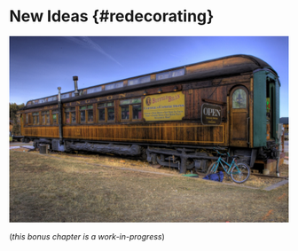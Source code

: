 # New Ideas {#redecorating}

![The delight of coffee is that it transports you to another world](images/train_1200.jpg)

(*this bonus chapter is a work-in-progress*)